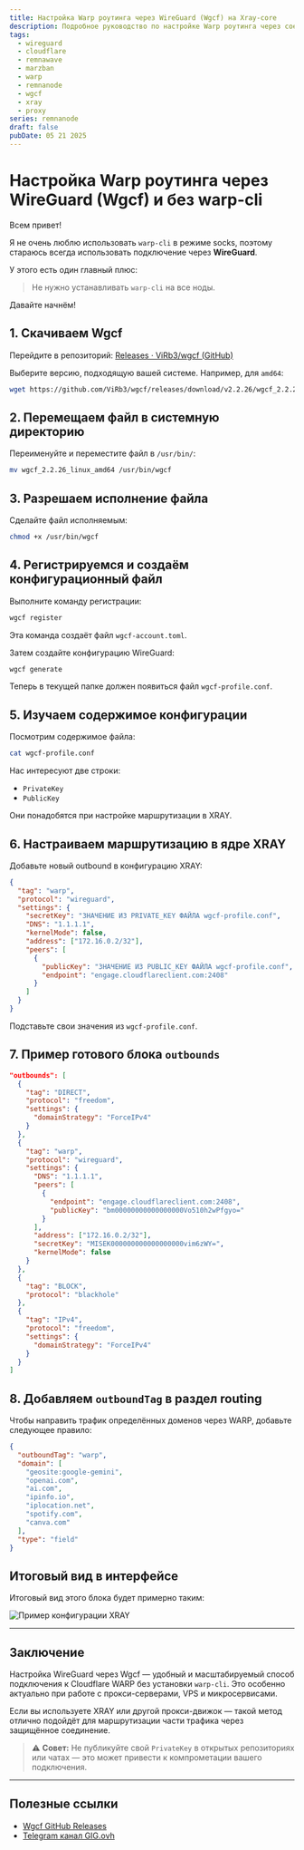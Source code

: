 ```yaml
---
title: Настройка Warp роутинга через WireGuard (Wgcf) на Xray-core
description: Подробное руководство по настройке Warp роутинга через соединение WireGuard с помощью Wgcf вместо warp-cli. Подходит для VPS, нод, прокси и маршрутизации трафика через Cloudflare WARP.
tags:
  - wireguard
  - cloudflare
  - remnawave
  - marzban
  - warp
  - remnanode
  - wgcf
  - xray
  - proxy
series: remnanode
draft: false
pubDate: 05 21 2025
---
```


# Настройка Warp роутинга через WireGuard (Wgcf) и без warp-cli

Всем привет!

Я не очень люблю использовать `warp-cli` в режиме socks, поэтому стараюсь всегда использовать подключение через **WireGuard**.

У этого есть один главный плюс:  
> Не нужно устанавливать `warp-cli` на все ноды.

Давайте начнём!

## 1. Скачиваем Wgcf

Перейдите в репозиторий: [Releases · ViRb3/wgcf (GitHub)](https://github.com/ViRb3/wgcf/releases)

Выберите версию, подходящую вашей системе. Например, для `amd64`:

```bash
wget https://github.com/ViRb3/wgcf/releases/download/v2.2.26/wgcf_2.2.26_linux_amd64
```

## 2. Перемещаем файл в системную директорию

Переименуйте и переместите файл в `/usr/bin/`:

```bash
mv wgcf_2.2.26_linux_amd64 /usr/bin/wgcf
```

## 3. Разрешаем исполнение файла

Сделайте файл исполняемым:

```bash
chmod +x /usr/bin/wgcf
```

## 4. Регистрируемся и создаём конфигурационный файл

Выполните команду регистрации:

```bash
wgcf register
```

Эта команда создаёт файл `wgcf-account.toml`.

Затем создайте конфигурацию WireGuard:

```bash
wgcf generate
```

Теперь в текущей папке должен появиться файл `wgcf-profile.conf`.

## 5. Изучаем содержимое конфигурации

Посмотрим содержимое файла:

```bash
cat wgcf-profile.conf
```

Нас интересуют две строки:
- `PrivateKey`
- `PublicKey`

Они понадобятся при настройке маршрутизации в XRAY.

## 6. Настраиваем маршрутизацию в ядре XRAY

Добавьте новый outbound в конфигурацию XRAY:

```json
{
  "tag": "warp",
  "protocol": "wireguard",
  "settings": {
    "secretKey": "ЗНАЧЕНИЕ ИЗ PRIVATE_KEY ФАЙЛА wgcf-profile.conf",
    "DNS": "1.1.1.1",
    "kernelMode": false,
    "address": ["172.16.0.2/32"],
    "peers": [
      {
        "publicKey": "ЗНАЧЕНИЕ ИЗ PUBLIC_KEY ФАЙЛА wgcf-profile.conf",
        "endpoint": "engage.cloudflareclient.com:2408"
      }
    ]
  }
}
```

Подставьте свои значения из `wgcf-profile.conf`.

## 7. Пример готового блока `outbounds`

```json
"outbounds": [
  {
    "tag": "DIRECT",
    "protocol": "freedom",
    "settings": {
      "domainStrategy": "ForceIPv4"
    }
  },
  {
    "tag": "warp",
    "protocol": "wireguard",
    "settings": {
      "DNS": "1.1.1.1",
      "peers": [
        {
          "endpoint": "engage.cloudflareclient.com:2408",
          "publicKey": "bm00000000000000000Vo510h2wPfgyo="
        }
      ],
      "address": ["172.16.0.2/32"],
      "secretKey": "MISEK000000000000000000vim6zWY=",
      "kernelMode": false
    }
  },
  {
    "tag": "BLOCK",
    "protocol": "blackhole"
  },
  {
    "tag": "IPv4",
    "protocol": "freedom",
    "settings": {
      "domainStrategy": "ForceIPv4"
    }
  }
]
```

## 8. Добавляем `outboundTag` в раздел routing

Чтобы направить трафик определённых доменов через WARP, добавьте следующее правило:

```json
{
  "outboundTag": "warp",
  "domain": [
    "geosite:google-gemini",
    "openai.com",
    "ai.com",
    "ipinfo.io",
    "iplocation.net",
    "spotify.com",
    "canva.com"
  ],
  "type": "field"
}
```

## Итоговый вид в интерфейсе

Итоговый вид этого блока будет примерно таким:

![Пример конфигурации XRAY](https://openode.xyz/uploads/monthly_2025_05/image.png.93b56aab8af6f30d7b0ba327c3c2e533.png)

---

## Заключение

Настройка WireGuard через Wgcf — удобный и масштабируемый способ подключения к Cloudflare WARP без установки `warp-cli`. Это особенно актуально при работе с прокси-серверами, VPS и микросервисами.

Если вы используете XRAY или другой прокси-движок — такой метод отлично подойдёт для маршрутизации части трафика через защищённое соединение.

> ⚠️ **Совет:** Не публикуйте свой `PrivateKey` в открытых репозиториях или чатах — это может привести к компрометации вашего подключения.

---

## Полезные ссылки

- [Wgcf GitHub Releases](https://github.com/ViRb3/wgcf/releases)
- [Telegram канал GIG.ovh](https://t.me/gig_ovh)

